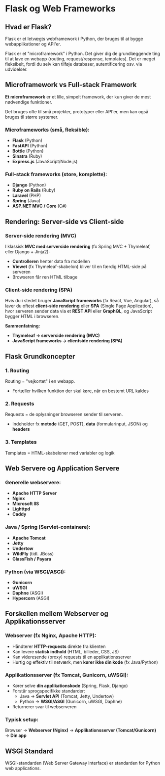 # Flask og Web Frameworks

## Hvad er Flask?

Flask er et letvægts webframework i Python, der bruges til at bygge webapplikationer og API'er.

Flask er et "microframework" i Python. Det giver dig de grundlæggende ting til at lave en webapp (routing, request/response, templates). Det er meget fleksibelt, fordi du selv kan tilføje databaser, autentificering osv. via udvidelser.

## Microframework vs Full-stack Framework

**Et microframework** er et lille, simpelt framework, der kun giver de mest nødvendige funktioner.

Det bruges ofte til små projekter, prototyper eller API'er, men kan også bruges til større systemer.

### Microframeworks (små, fleksible):
* **Flask** (Python)
* **FastAPI** (Python)
* **Bottle** (Python)
* **Sinatra** (Ruby)
* **Express.js** (JavaScript/Node.js)

### Full-stack frameworks (store, komplette):
* **Django** (Python)
* **Ruby on Rails** (Ruby)
* **Laravel** (PHP)
* **Spring** (Java)
* **ASP.NET MVC / Core** (C#)

## Rendering: Server-side vs Client-side

### Server-side rendering (MVC)
I klassisk **MVC med serverside rendering** (fx Spring MVC + Thymeleaf, eller Django + Jinja2):
* **Controlleren** henter data fra modellen
* **Viewet** (fx Thymeleaf-skabelon) bliver til en færdig HTML-side på serveren
* Browseren får ren HTML tilbage

### Client-side rendering (SPA)
Hvis du i stedet bruger **JavaScript frameworks** (fx React, Vue, Angular), så laver du oftest **client-side rendering** eller **SPA** (Single Page Application), hvor serveren sender data via et **REST API** eller **GraphQL**, og JavaScript bygger HTML i browseren.

**Sammenfatning:**
* **Thymeleaf → serverside rendering (MVC)**
* **JavaScript frameworks → clientside rendering (SPA)**

## Flask Grundkoncepter

### 1. Routing
Routing = "vejkortet" i en webapp.
* Fortæller hvilken funktion der skal køre, når en bestemt URL kaldes

### 2. Requests
Requests = de oplysninger browseren sender til serveren.
* Indeholder fx **metode** (GET, POST), **data** (formularinput, JSON) og **headers**

### 3. Templates
Templates = HTML-skabeloner med variabler og logik

## Web Servere og Application Servere

### Generelle webservere:
* **Apache HTTP Server**
* **Nginx**
* **Microsoft IIS**
* **Lighttpd**
* **Caddy**

### Java / Spring (Servlet-containere):
* **Apache Tomcat**
* **Jetty**
* **Undertow**
* **WildFly** (tidl. JBoss)
* **GlassFish / Payara**

### Python (via WSGI/ASGI):
* **Gunicorn**
* **uWSGI**
* **Daphne** (ASGI)
* **Hypercorn** (ASGI)

## Forskellen mellem Webserver og Applikationsserver

### Webserver (fx Nginx, Apache HTTP):
* Håndterer **HTTP-requests** direkte fra klienten
* Kan levere **statisk indhold** (HTML, billeder, CSS, JS)
* Kan videresende (proxy) requests til en applikationsserver
* Hurtig og effektiv til netværk, men **kører ikke din kode** (fx Java/Python)

### Applikationsserver (fx Tomcat, Gunicorn, uWSGI):
* Kører selve **din applikationskode** (Spring, Flask, Django)
* Forstår sprogspecifikke standarder:
  * Java → **Servlet API** (Tomcat, Jetty, Undertow)
  * Python → **WSGI/ASGI** (Gunicorn, uWSGI, Daphne)
* Returnerer svar til webserveren

### Typisk setup:
Browser → **Webserver (Nginx)** → **Applikationsserver (Tomcat/Gunicorn)** → **Din app**

## WSGI Standard

WSGI-standarden (Web Server Gateway Interface) er standarden for Python web applications.